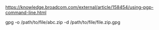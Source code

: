 https://knowledge.broadcom.com/external/article/158454/using-pgp-command-line.html

gpg -o /path/to/file/abc.zip -d /path/to/file/file.zip.gpg
